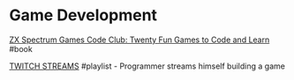 # Game Development

[ZX Spectrum Games Code Club: Twenty Fun Games to Code and Learn](https://www.goodreads.com/book/show/28288701-zx-spectrum-games-code-club) \#book

[TWITCH STREAMS](https://www.youtube.com/playlist?list=PLtFQYFCClyEygw6h9OInkEDoymLV26vkF) \#playlist - Programmer streams himself building a game

